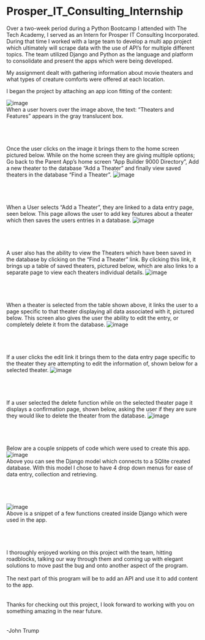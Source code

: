 # Prosper_IT_Consulting_Internship

 
Over a two-week period during a Python Bootcamp I attended with The Tech Academy, I served as an Intern for Prosper IT Consulting Incorporated. During that time I worked with a large team to develop a multi app project which ultimately will scrape data with the use of API’s for multiple different topics. The team utilized Django and Python as the language and platform to consolidate and present the apps which were being developed. 

My assignment dealt with gathering information about movie theaters and what types of creature comforts were offered at each location. 


I began the project by attaching an app icon fitting of the content:  
 
![image](https://user-images.githubusercontent.com/77506001/116932128-bd4b0380-ac16-11eb-92de-97bb9fc0a5d5.png)<br>
When a user hovers over the image above, the text: “Theaters and Features” appears in the gray translucent box.
<br>
<br>
<br>
<br>
<br>
Once the user clicks on the image it brings them to the home screen pictured below. While on the home screen they are giving multiple options; Go back to the Parent App’s home screen “App Builder 9000 Directory”, Add a new theater to the database “Add a Theater” and finally view saved theaters in the database “Find a Theater”. 
![image](https://user-images.githubusercontent.com/77506001/116932683-6bef4400-ac17-11eb-9981-8e6c245e7546.png)
<br>
<br>
<br>
<br>
<br>
When a User selects “Add a Theater”, they are linked to a data entry page, seen below. This page allows the user to add key features about a theater which then saves the users entries in a database. 
![image](https://user-images.githubusercontent.com/77506001/116932773-87f2e580-ac17-11eb-8a35-da8ccb4323f8.png)
<br>
<br>
<br>
<br>
<br>
A user also has the ability to view the Theaters which have been saved in the database by clicking on the “Find a Theater” link. By clicking this link, it brings up a table of saved theaters, pictured below, which are also links to a separate page to view each theaters individual details. 
![image](https://user-images.githubusercontent.com/77506001/116932824-9a6d1f00-ac17-11eb-8846-a8f106567e66.png)
<br>
<br>
<br>
<br>
<br>
When a theater is selected from the table shown above, it links the user to a page specific to that theater displaying all data associated with it, pictured below. This screen also gives the user the ability to edit the entry, or completely delete it from the database. 
![image](https://user-images.githubusercontent.com/77506001/116932886-af49b280-ac17-11eb-8ccd-189085e5670f.png)
<br>
<br>
<br>
<br>
<br>
If a user clicks the edit link it brings them to the data entry page specific to the theater they are attempting to edit the information of, shown below for a selected theater. 
![image](https://user-images.githubusercontent.com/77506001/116932919-bc66a180-ac17-11eb-968e-1478e95f2562.png)
<br>
<br>
<br>
<br>
<br>
If a user selected the delete function while on the selected theater page it displays a confirmation page, shown below, asking the user if they are sure they would like to delete the theater from the database. 
![image](https://user-images.githubusercontent.com/77506001/116933038-dc966080-ac17-11eb-8714-98560e3ee1cf.png)
<br>
<br>
<br>
<br>
<br>
Below are a couple snippets of code which were used to create this app. 
<br>
![image](https://user-images.githubusercontent.com/77506001/116933114-f3d54e00-ac17-11eb-8fca-f77a4504bc75.png)<br>
Above you can see the Django model which connects to a SQlite created database. With this model I chose to have 4 drop down menus for ease of data entry, collection and retrieving. 
<br>
<br>
<br>
<br>
<br>
![image](https://user-images.githubusercontent.com/77506001/116933164-064f8780-ac18-11eb-8931-60206d55720c.png)<br>
Above is a snippet of a few functions created inside Django which were used in the app. 
<br>
<br>
<br>
<br>
<br>
I thoroughly enjoyed working on this project with the team, hitting roadblocks, talking our way through them and coming up with elegant solutions to move past the bug and onto another aspect of the program.  
<br>
The next part of this program will be to add an API and use it to add content to the app. 
<br>
<br>
<br>
Thanks for checking out this project, I look forward to working with you on something amazing in the near future. 
<br>
<br>
<br>
-John Trump 

